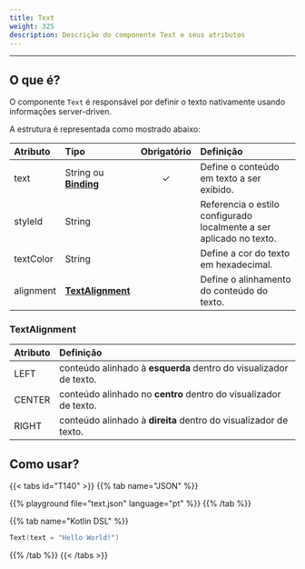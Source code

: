 ```yaml
---
title: Text
weight: 325
description: Descrição do componente Text e seus atributos
---
```


---

## O que é?

O componente `Text` é responsável por definir o texto nativamente usando informações server-driven.

A estrutura é representada como mostrado abaixo:

| Atributo  | Tipo                                                  | Obrigatório | Definição                                                           |
| :-------- | :---------------------------------------------------- | :---------: | :------------------------------------------------------------------ |
| text      | String ou [**Binding**](/pt/home/api/context#binding) |      ✓      | Define o conteúdo em texto a ser exibido.                           |
| styleId   | String                                                |             | Referencia o estilo configurado localmente a ser aplicado no texto. |
| textColor | String                                                |             | Define a cor do texto em hexadecimal.                               |
| alignment | [**TextAlignment**](#textalignment)                   |             | Define o alinhamento do conteúdo do texto.                          |

### TextAlignment

| Atributo | Definição                                                         |
| :------- | :---------------------------------------------------------------- |
| LEFT     | conteúdo alinhado à **esquerda** dentro do visualizador de texto. |
| CENTER   | conteúdo alinhado no **centro** dentro do visualizador de texto.  |
| RIGHT    | conteúdo alinhado à **direita** dentro do visualizador de texto.  |

## Como usar?

{{< tabs id="T140" >}}
{{% tab name="JSON" %}}

<!-- json-playground:text.json
{
    "_beagleComponent_": "beagle:text",
    "text": "Hello World!"
}
-->

{{% playground file="text.json" language="pt" %}}
{{% /tab %}}

{{% tab name="Kotlin DSL" %}}

```kotlin
Text(text = "Hello World!")
```

{{% /tab %}}
{{< /tabs >}}
